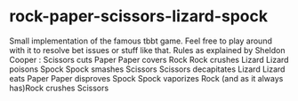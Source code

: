 # rock-paper-scissors-lizard-spock
Small implementation of the famous tbbt game. Feel free to play around with it to resolve bet issues or stuff like that.
Rules as explained by Sheldon Cooper :
Scissors cuts Paper
Paper covers Rock
Rock crushes Lizard
Lizard poisons Spock
Spock smashes Scissors
Scissors decapitates Lizard
Lizard eats Paper
Paper disproves Spock
Spock vaporizes Rock
(and as it always has)Rock crushes Scissors
